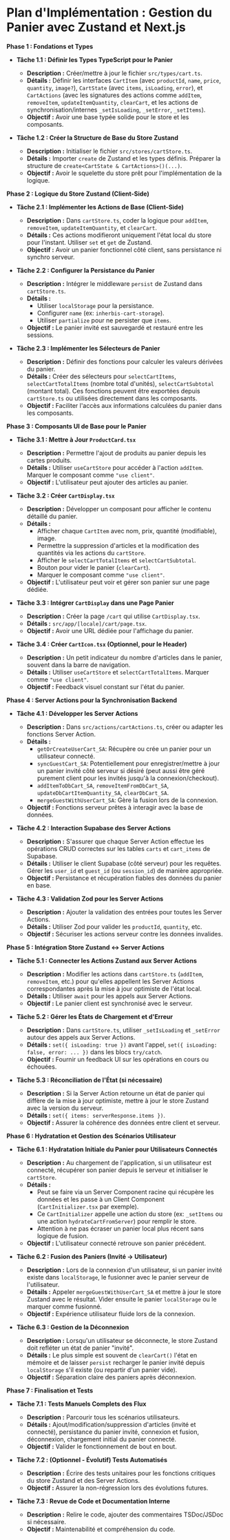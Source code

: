 # Plan d'Implémentation : Gestion du Panier avec Zustand et Next.js

**Phase 1 : Fondations et Types**

- **Tâche 1.1 : Définir les Types TypeScript pour le Panier**

  - **Description :** Créer/mettre à jour le fichier `src/types/cart.ts`.
  - **Détails :** Définir les interfaces `CartItem` (avec `productId`, `name`, `price`, `quantity`, `image?`), `CartState` (avec `items`, `isLoading`, `error`), et `CartActions` (avec les signatures des actions comme `addItem`, `removeItem`, `updateItemQuantity`, `clearCart`, et les actions de synchronisation/internes `_setIsLoading`, `_setError`, `_setItems`).
  - **Objectif :** Avoir une base typée solide pour le store et les composants.

- **Tâche 1.2 : Créer la Structure de Base du Store Zustand**
  - **Description :** Initialiser le fichier `src/stores/cartStore.ts`.
  - **Détails :** Importer `create` de Zustand et les types définis. Préparer la structure de `create<CartState & CartActions>()(...)`.
  - **Objectif :** Avoir le squelette du store prêt pour l'implémentation de la logique.

**Phase 2 : Logique du Store Zustand (Client-Side)**

- **Tâche 2.1 : Implémenter les Actions de Base (Client-Side)**

  - **Description :** Dans `cartStore.ts`, coder la logique pour `addItem`, `removeItem`, `updateItemQuantity`, et `clearCart`.
  - **Détails :** Ces actions modifieront uniquement l'état local du store pour l'instant. Utiliser `set` et `get` de Zustand.
  - **Objectif :** Avoir un panier fonctionnel côté client, sans persistance ni synchro serveur.

- **Tâche 2.2 : Configurer la Persistance du Panier**

  - **Description :** Intégrer le middleware `persist` de Zustand dans `cartStore.ts`.
  - **Détails :**
    - Utiliser `localStorage` pour la persistance.
    - Configurer `name` (ex: `inherbis-cart-storage`).
    - Utiliser `partialize` pour ne persister que `items`.
  - **Objectif :** Le panier invité est sauvegardé et restauré entre les sessions.

- **Tâche 2.3 : Implémenter les Sélecteurs de Panier**
  - **Description :** Définir des fonctions pour calculer les valeurs dérivées du panier.
  - **Détails :** Créer des sélecteurs pour `selectCartItems`, `selectCartTotalItems` (nombre total d'unités), `selectCartSubtotal` (montant total). Ces fonctions peuvent être exportées depuis `cartStore.ts` ou utilisées directement dans les composants.
  - **Objectif :** Faciliter l'accès aux informations calculées du panier dans les composants.

**Phase 3 : Composants UI de Base pour le Panier**

- **Tâche 3.1 : Mettre à Jour `ProductCard.tsx`**

  - **Description :** Permettre l'ajout de produits au panier depuis les cartes produits.
  - **Détails :** Utiliser `useCartStore` pour accéder à l'action `addItem`. Marquer le composant comme `"use client"`.
  - **Objectif :** L'utilisateur peut ajouter des articles au panier.

- **Tâche 3.2 : Créer `CartDisplay.tsx`**

  - **Description :** Développer un composant pour afficher le contenu détaillé du panier.
  - **Détails :**
    - Afficher chaque `CartItem` avec nom, prix, quantité (modifiable), image.
    - Permettre la suppression d'articles et la modification des quantités via les actions du `cartStore`.
    - Afficher le `selectCartTotalItems` et `selectCartSubtotal`.
    - Bouton pour vider le panier (`clearCart`).
    - Marquer le composant comme `"use client"`.
  - **Objectif :** L'utilisateur peut voir et gérer son panier sur une page dédiée.

- **Tâche 3.3 : Intégrer `CartDisplay` dans une Page Panier**

  - **Description :** Créer la page `/cart` qui utilise `CartDisplay.tsx`.
  - **Détails :** `src/app/[locale]/cart/page.tsx`.
  - **Objectif :** Avoir une URL dédiée pour l'affichage du panier.

- **Tâche 3.4 : Créer `CartIcon.tsx` (Optionnel, pour le Header)**
  - **Description :** Un petit indicateur du nombre d'articles dans le panier, souvent dans la barre de navigation.
  - **Détails :** Utiliser `useCartStore` et `selectCartTotalItems`. Marquer comme `"use client"`.
  - **Objectif :** Feedback visuel constant sur l'état du panier.

**Phase 4 : Server Actions pour la Synchronisation Backend**

- **Tâche 4.1 : Développer les Server Actions**

  - **Description :** Dans `src/actions/cartActions.ts`, créer ou adapter les fonctions Server Action.
  - **Détails :**
    - `getOrCreateUserCart_SA`: Récupère ou crée un panier pour un utilisateur connecté.
    - `syncGuestCart_SA`: Potentiellement pour enregistrer/mettre à jour un panier invité côté serveur si désiré (peut aussi être géré purement client pour les invités jusqu'à la connexion/checkout).
    - `addItemToDbCart_SA`, `removeItemFromDbCart_SA`, `updateDbCartItemQuantity_SA`, `clearDbCart_SA`.
    - `mergeGuestWithUserCart_SA`: Gère la fusion lors de la connexion.
  - **Objectif :** Fonctions serveur prêtes à interagir avec la base de données.

- **Tâche 4.2 : Interaction Supabase des Server Actions**

  - **Description :** S'assurer que chaque Server Action effectue les opérations CRUD correctes sur les tables `carts` et `cart_items` de Supabase.
  - **Détails :** Utiliser le client Supabase (côté serveur) pour les requêtes. Gérer les `user_id` et `guest_id` (ou `session_id`) de manière appropriée.
  - **Objectif :** Persistance et récupération fiables des données du panier en base.

- **Tâche 4.3 : Validation Zod pour les Server Actions**
  - **Description :** Ajouter la validation des entrées pour toutes les Server Actions.
  - **Détails :** Utiliser Zod pour valider les `productId`, `quantity`, etc.
  - **Objectif :** Sécuriser les actions serveur contre les données invalides.

**Phase 5 : Intégration Store Zustand <-> Server Actions**

- **Tâche 5.1 : Connecter les Actions Zustand aux Server Actions**

  - **Description :** Modifier les actions dans `cartStore.ts` (`addItem`, `removeItem`, etc.) pour qu'elles appellent les Server Actions correspondantes après la mise à jour optimiste de l'état local.
  - **Détails :** Utiliser `await` pour les appels aux Server Actions.
  - **Objectif :** Le panier client est synchronisé avec le serveur.

- **Tâche 5.2 : Gérer les États de Chargement et d'Erreur**

  - **Description :** Dans `cartStore.ts`, utiliser `_setIsLoading` et `_setError` autour des appels aux Server Actions.
  - **Détails :** `set({ isLoading: true })` avant l'appel, `set({ isLoading: false, error: ... })` dans les blocs `try/catch`.
  - **Objectif :** Fournir un feedback UI sur les opérations en cours ou échouées.

- **Tâche 5.3 : Réconciliation de l'État (si nécessaire)**
  - **Description :** Si la Server Action retourne un état de panier qui diffère de la mise à jour optimiste, mettre à jour le store Zustand avec la version du serveur.
  - **Détails :** `set({ items: serverResponse.items })`.
  - **Objectif :** Assurer la cohérence des données entre client et serveur.

**Phase 6 : Hydratation et Gestion des Scénarios Utilisateur**

- **Tâche 6.1 : Hydratation Initiale du Panier pour Utilisateurs Connectés**

  - **Description :** Au chargement de l'application, si un utilisateur est connecté, récupérer son panier depuis le serveur et initialiser le `cartStore`.
  - **Détails :**
    - Peut se faire via un Server Component racine qui récupère les données et les passe à un Client Component (`CartInitializer.tsx` par exemple).
    - Ce `CartInitializer` appelle une action du store (ex: `_setItems` ou une action `hydrateCartFromServer`) pour remplir le store.
    - Attention à ne pas écraser un panier local plus récent sans logique de fusion.
  - **Objectif :** L'utilisateur connecté retrouve son panier précédent.

- **Tâche 6.2 : Fusion des Paniers (Invité -> Utilisateur)**

  - **Description :** Lors de la connexion d'un utilisateur, si un panier invité existe dans `localStorage`, le fusionner avec le panier serveur de l'utilisateur.
  - **Détails :** Appeler `mergeGuestWithUserCart_SA` et mettre à jour le store Zustand avec le résultat. Vider ensuite le panier `localStorage` ou le marquer comme fusionné.
  - **Objectif :** Expérience utilisateur fluide lors de la connexion.

- **Tâche 6.3 : Gestion de la Déconnexion**
  - **Description :** Lorsqu'un utilisateur se déconnecte, le store Zustand doit refléter un état de panier "invité".
  - **Détails :** Le plus simple est souvent de `clearCart()` l'état en mémoire et de laisser `persist` recharger le panier invité depuis `localStorage` s'il existe (ou repartir d'un panier vide).
  - **Objectif :** Séparation claire des paniers après déconnexion.

**Phase 7 : Finalisation et Tests**

- **Tâche 7.1 : Tests Manuels Complets des Flux**

  - **Description :** Parcourir tous les scénarios utilisateurs.
  - **Détails :** Ajout/modification/suppression d'articles (invité et connecté), persistance du panier invité, connexion et fusion, déconnexion, chargement initial du panier connecté.
  - **Objectif :** Valider le fonctionnement de bout en bout.

- **Tâche 7.2 : (Optionnel - Évolutif) Tests Automatisés**

  - **Description :** Écrire des tests unitaires pour les fonctions critiques du store Zustand et des Server Actions.
  - **Objectif :** Assurer la non-régression lors des évolutions futures.

- **Tâche 7.3 : Revue de Code et Documentation Interne**
  - **Description :** Relire le code, ajouter des commentaires TSDoc/JSDoc si nécessaire.
  - **Objectif :** Maintenabilité et compréhension du code.
